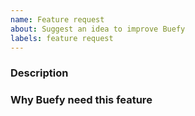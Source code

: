 ```yaml
---
name: Feature request
about: Suggest an idea to improve Buefy
labels: feature request
---
```


<!-- PLEASE READ THE FOLLOWING INSTRUCTIONS -->

<!--
- It is recommended that you provide screenshots or code samples to demonstrate your issue.
- Use English for communication
-->

### Description

<!--Description of the feature-->

### Why Buefy need this feature

<!--Explain why Buefy needs it-->
